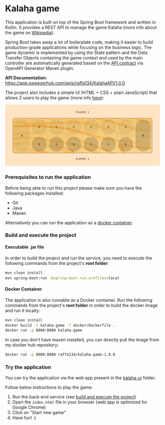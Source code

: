 # Kalaha game

This application is built on top of the Spring Boot framework and written in Kotlin. It provides a REST API to manage the game Kalaha (more info about the game on [Wikipedia](https://en.wikipedia.org/wiki/Kalah)).

Spring Boot takes away a lot of boilerplate code, making it easier to build production-grade applications while focusing on the business logic. The game dynamic is implemented by using the State pattern and the Data Transfer Objects containing the game context and used by the main controller are automatically generated based on the [API contract](docs/swagger.yaml) via OpenAPI Generator Maven plugin.

**API Documentation:** https://app.swaggerhub.com/apis/raffa134/KalahaAPI/1.0.0

The project also includes a simple UI (HTML + CSS + plain JavaScript) that allows 2 users to play the game (more info [here](#try-the-application)):

![kalaha-ui.png](docs/images/kalaha-ui.png)

### Prerequisites to run the application

Before being able to run this project please make sure you have the following packages installed:
- Git
- Java
- Maven

Alternatively you can run the application as a [docker container](#docker-container).

### Build and execute the project

#### Executable .jar file
In order to build the project and run the service, you need to execute the following commands from the project's **root folder**:

```bash
mvn clean install
mvn spring-boot:run -Dspring-boot.run.profiles=local
```

#### Docker Container
The application is also runnable as a Docker container.
Run the following commands from the project's **root folder** in order to build the docker image and run it locally:

```bash
mvn clean install
docker build -t kalaha-game -f docker/Dockerfile .
docker run -p 8080:8080 kalaha-game
```

In case you don't have maven installed, you can directly pull the image from my docker hub repository:
```bash
docker run -p 8080:8080 raffa134/kalaha-game:1.0.0
```

### Try the application

You can try the application via the web app present in the [kalaha-ui](kalaha-ui) folder.

Follow below instructions to play the game:
1. Run the back-end service (see [build and execute the project](#build-and-execute-the-project))
2. Open the `index.html` file in your browser (web app is optimized for Google Chrome)
3. Click on "Start new game"
4. Have fun! :)